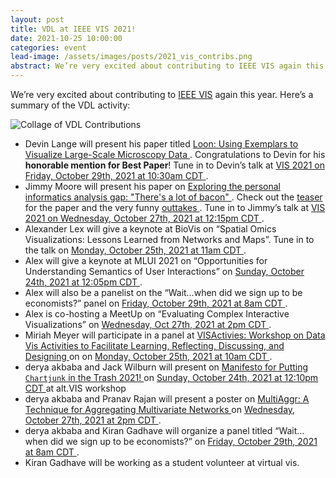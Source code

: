 ```yaml
---
layout: post
title: VDL at IEEE VIS 2021!
date: 2021-10-25 10:00:00
categories: event
lead-image: /assets/images/posts/2021_vis_contribs.png
abstract: We’re very excited about contributing to IEEE VIS again this year. Here’s a summary of the VDL activity.
---
```


We’re very excited about contributing to [IEEE VIS](https://virtual.ieeevis.org/year/2021/index.html) again this year. Here’s a summary of the VDL activity:

![Collage of VDL Contributions]({{site.base_url}}/assets/images/posts/2021_vis_contribs.png)

- Devin Lange will present his paper titled [ Loon: Using Exemplars to Visualize Large-Scale Microscopy Data ](https://loon.sci.utah.edu/). Congratulations to Devin for his **honorable mention for Best Paper**! Tune in to Devin’s talk at [ VIS 2021 on Friday, October 29th, 2021 at 10:30am CDT ](https://virtual.ieeevis.org/year/2021/session_v-full-full6.html).
- Jimmy Moore will present his paper on [ Exploring the personal informatics analysis gap: "There's a lot of bacon" ](https://vdl.sci.utah.edu/publications/2021_vis_gap/). Check out the [ teaser ](https://www.youtube.com/watch?v=CYG3qVClPb0) for the paper and the very funny [ outtakes ](https://www.youtube.com/watch?v=8EKUTMKrhcQ). Tune in to Jimmy’s talk at [ VIS 2021 on Wednesday, October 27th, 2021 at 12:15pm CDT ](https://virtual.ieeevis.org/year/2021/session_v-full-full3.html).
- Alexander Lex will give a keynote at BioVis on “Spatial Omics Visualizations: Lessons Learned from Networks and Maps”. Tune in to the talk on [ Monday, October 25th, 2021 at 11am CDT ](https://virtual.ieeevis.org/year/2021/session_a-biovischallenge.html).
- Alex will give a keynote at MLUI 2021 on “Opportunities for Understanding Semantics of User Interactions” on [ Sunday, October 24th, 2021 at 12:05pm CDT ](https://virtual.ieeevis.org/year/2021/session_w-mlui.html).
- Alex will also be a panelist on the “Wait…when did we sign up to be economists?” panel on [ Friday, October 29th, 2021 at 8am CDT ](https://virtual.ieeevis.org/year/2021/session_v-panels-panel4.html).
- Alex is co-hosting a MeetUp on “Evaluating Complex Interactive Visualizations” on [ Wednesday, Oct 27th, 2021 at 2pm CDT ](https://virtual.ieeevis.org/year/2021/session_m-evaluating.html).
- Miriah Meyer will participate in a panel at [ VISActivies: Workshop on Data Vis Activities to Facilitate Learning, Reflecting, Discussing, and Designing ](https://visactivities.github.io/) on on [ Monday, October 25th, 2021 at 10am CDT ](https://virtual.ieeevis.org/year/2021/session_w-visactivities-2.html).
- derya akbaba and Jack Wilburn will present on [ Manifesto for Putting `Chartjunk` in the Trash 2021! ](http://chartjunk.art) on [ Sunday, October 24th, 2021 at 12:10pm CDT ](https://virtual.ieeevis.org/year/2021/session_w-altvis.html) at alt.VIS workshop
- derya akbaba and Pranav Rajan will present a poster on [ MultiAggr: A Technique for Aggregating Multivariate Networks ](https://ieeevis.b-cdn.net/vis_2021/posters/v-vis-posters-1039.pdf) on [Wednesday, October 27th, 2021 at 2pm CDT ](https://virtual.ieeevis.org/year/2021/session_x-posters.html).
- derya akbaba and Kiran Gadhave will organize a panel titled “Wait…when did we sign up to be economists?” on [ Friday, October 29th, 2021 at 8am CDT ](https://virtual.ieeevis.org/year/2021/session_v-panels-panel4.html).
- Kiran Gadhave will be working as a student volunteer at virtual vis.
